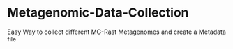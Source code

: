 # Metagenomic-Data-Collection
Easy Way to collect different MG-Rast Metagenomes and create a Metadata file
